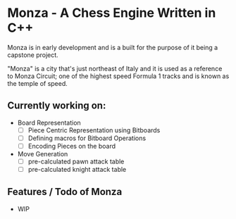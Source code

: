 # Monza - A Chess Engine Written in C++

Monza is in early development and is a built for the purpose of it being a capstone project.

"Monza" is a city that's just northeast of Italy and it is used as a reference to Monza Circuit; one of the highest speed Formula 1 tracks and is known as the temple of speed.

## Currently working on:

- Board Representation
  - [ ] Piece Centric Representation using Bitboards
  - [ ] Defining macros for Bitboard Operations
  - [ ] Encoding Pieces on the board
- Move Generation
  - [ ] pre-calculated pawn attack table
  - [ ] pre-calculated knight attack table

## Features / Todo of Monza

- WIP

